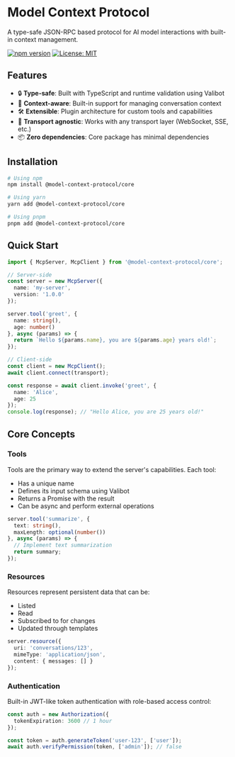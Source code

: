# Model Context Protocol

A type-safe JSON-RPC based protocol for AI model interactions with built-in context management.

[![npm version](https://badge.fury.io/js/%40model-context-protocol%2Fcore.svg)](https://badge.fury.io/js/%40model-context-protocol%2Fcore)
[![License: MIT](https://img.shields.io/badge/License-MIT-yellow.svg)](https://opensource.org/licenses/MIT)

## Features

- 🔒 **Type-safe**: Built with TypeScript and runtime validation using Valibot
- 🔄 **Context-aware**: Built-in support for managing conversation context
- 🛠️ **Extensible**: Plugin architecture for custom tools and capabilities
- 🚀 **Transport agnostic**: Works with any transport layer (WebSocket, SSE, etc.)
- 📦 **Zero dependencies**: Core package has minimal dependencies

## Installation

```bash
# Using npm
npm install @model-context-protocol/core

# Using yarn
yarn add @model-context-protocol/core

# Using pnpm
pnpm add @model-context-protocol/core
```

## Quick Start

```typescript
import { McpServer, McpClient } from '@model-context-protocol/core';

// Server-side
const server = new McpServer({
  name: 'my-server',
  version: '1.0.0'
});

server.tool('greet', {
  name: string(),
  age: number()
}, async (params) => {
  return `Hello ${params.name}, you are ${params.age} years old!`;
});

// Client-side
const client = new McpClient();
await client.connect(transport);

const response = await client.invoke('greet', {
  name: 'Alice',
  age: 25
});
console.log(response); // "Hello Alice, you are 25 years old!"
```

## Core Concepts

### Tools

Tools are the primary way to extend the server's capabilities. Each tool:
- Has a unique name
- Defines its input schema using Valibot
- Returns a Promise with the result
- Can be async and perform external operations

```typescript
server.tool('summarize', {
  text: string(),
  maxLength: optional(number())
}, async (params) => {
  // Implement text summarization
  return summary;
});
```

### Resources

Resources represent persistent data that can be:
- Listed
- Read
- Subscribed to for changes
- Updated through templates

```typescript
server.resource({
  uri: 'conversations/123',
  mimeType: 'application/json',
  content: { messages: [] }
});
```

### Authentication

Built-in JWT-like token authentication with role-based access control:

```typescript
const auth = new Authorization({
  tokenExpiration: 3600 // 1 hour
});

const token = auth.generateToken('user-123', ['user']);
await auth.verifyPermission(token, ['admin']); // false
```

